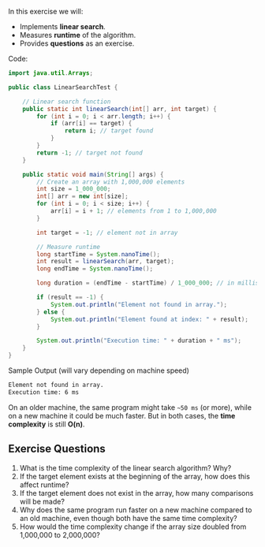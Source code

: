In this exercise we will:

* Implements **linear search**.
* Measures **runtime** of the algorithm.
* Provides **questions** as an exercise.

Code:

```java
import java.util.Arrays;

public class LinearSearchTest {

    // Linear search function
    public static int linearSearch(int[] arr, int target) {
        for (int i = 0; i < arr.length; i++) {
            if (arr[i] == target) {
                return i; // target found
            }
        }
        return -1; // target not found
    }

    public static void main(String[] args) {
        // Create an array with 1,000,000 elements
        int size = 1_000_000;
        int[] arr = new int[size];
        for (int i = 0; i < size; i++) {
            arr[i] = i + 1; // elements from 1 to 1,000,000
        }

        int target = -1; // element not in array

        // Measure runtime
        long startTime = System.nanoTime();
        int result = linearSearch(arr, target);
        long endTime = System.nanoTime();

        long duration = (endTime - startTime) / 1_000_000; // in milliseconds

        if (result == -1) {
            System.out.println("Element not found in array.");
        } else {
            System.out.println("Element found at index: " + result);
        }

        System.out.println("Execution time: " + duration + " ms");
    }
}

```

Sample Output (will vary depending on machine speed)

```bash
Element not found in array.
Execution time: 6 ms
```

On an older machine, the same program might take `~50 ms` (or more), while on a new machine it could be much faster. But in both cases, the **time complexity** is still **O(n)**.

##  Exercise  Questions

1. What is the time complexity of the linear search algorithm? Why?
2. If the target element exists at the beginning of the array, how does this affect runtime?
3. If the target element does not exist in the array, how many comparisons will be made?
4. Why does the same program run faster on a new machine compared to an old machine, even though both have the same time complexity?
5. How would the time complexity change if the array size doubled from 1,000,000 to 2,000,000?